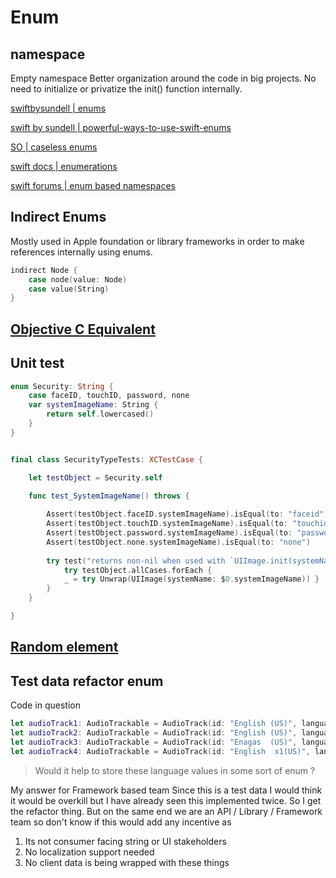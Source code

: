 # Enum


## namespace

Empty namespace
Better organization around the code in big projects. No need to initialize or privatize the init() function internally.

[swiftbysundell | enums](https://www.swiftbysundell.com/basics/enums/)

[swift by sundell | powerful-ways-to-use-swift-enums](https://www.swiftbysundell.com/articles/powerful-ways-to-use-swift-enums/)

[SO | caseless enums](https://stackoverflow.com/questions/49427144/is-there-a-technical-reason-to-use-swifts-caseless-enum-instead-of-real-cases)

[swift docs | enumerations](https://docs.swift.org/swift-book/LanguageGuide/Enumerations.html)

[swift forums | enum based namespaces](https://forums.swift.org/t/an-enum-based-approach-to-namespaces/12487)

## Indirect Enums

Mostly used in Apple foundation or library frameworks in order to make references internally using enums.

```swift
indirect Node {
	case node(value: Node)
	case value(String)
}
```


## [Objective C Equivalent](/ios/objectiveC/enum.md)


## Unit test


```swift
enum Security: String {
	case faceID, touchID, password, none
	var systemImageName: String { 
		return self.lowercased()
	}
}


final class SecurityTypeTests: XCTestCase {

	let testObject = Security.self

	func test_SystemImageName() throws {
	
		Assert(testObject.faceID.systemImageName).isEqual(to: "faceid")
		Assert(testObject.touchID.systemImageName).isEqual(to: "touchid")
		Assert(testObject.password.systemImageName).isEqual(to: "password")
		Assert(testObject.none.systemImageName).isEqual(to: "none")
		
		try test("returns non-nil when used with `UIImage.init(systemName:)`") {
			try testObject.allCases.forEach {
			_ = try Unwrap(UIImage(systemName: $0.systemImageName)) }
		}
	}

}
```


## [Random element](/ios/swift/random#Enum)



## Test data refactor enum

Code in question

```swift
let audioTrack1: AudioTrackable = AudioTrack(id: "English (US)", language: Locale(identifier: "en-US"), type: .audio, codecs: ["soun"])
let audioTrack2: AudioTrackable = AudioTrack(id: "English (US)", language: Locale(identifier: "en-"), type: .audio, codecs: ["soun"])
let audioTrack3: AudioTrackable = AudioTrack(id: "Enagas  (US)", language: Locale(identifier: "en-eS"), type: .audio, codecs: ["soun"])
let audioTrack4: AudioTrackable = AudioTrack(id: "English  x1(US)", language: Locale(identifier: "en-US"), type: .audio, codecs: ["soun"])
```

> Would it help to store these language values in some sort of enum ?

My answer for Framework based team
Since this is a test data I would think it would be overkill but I have already seen this implemented twice. So I get the refactor thing.
But on the same end we are an API / Library / Framework team so don't know if this would add any incentive as 
1. Its not consumer facing string or UI stakeholders
2. No localization support needed
3. No client data is being wrapped with these things
